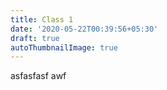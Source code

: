 ```yaml
---
title: Class 1
date: '2020-05-22T00:39:56+05:30'
draft: true
autoThumbnailImage: true
---
```

asfasfasf awf
